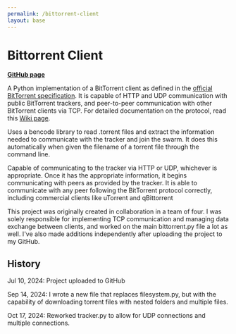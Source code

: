 ```yaml
---
permalink: /bittorrent-client
layout: base
---
```


# Bittorrent Client

<a href="https://GitHub.com/gsconner/bittorrent-client"><strong>GitHub page</strong></a>

<p>A Python implementation of a BitTorrent client as defined in the <a href="https://www.bittorrent.org/beps/bep_0003.html">official BitTorrent specification</a>. It is capable of HTTP and UDP communication with public BitTorrent trackers, and peer-to-peer
communication with other BitTorrent clients via TCP. For detailed documentation on the protocol, read this <a href="https://wiki.theory.org/BitTorrentSpecification">Wiki page</a>.</p>

<p>Uses a bencode library to read .torrent files and extract the information needed to communicate with the tracker and join the swarm. It does this automatically when given the filename of a torrent file through the command line.</p>

<p>Capable of communicating to the tracker via HTTP or UDP, whichever is appropriate. Once it has the appropriate information, it begins communicating with peers as provided by the tracker. It is able to communicate with any peer following the BitTorrent protocol correctly, including commercial clients like uTorrent and qBittorrent</p>

<p>This project was originally created in collaboration in a team of four. I was solely responsible for implementing TCP communication and managing
    data exchange between clients, and worked on the main bittorrent.py file a lot as well. I've also made additions independently after uploading the project to my GitHub.</p>

## History

<p>Jul 10, 2024: Project uploaded to GitHub</p>

<p>Sep 14, 2024: I wrote a new file that replaces filesystem.py, but with the capability of downloading torrent files with nested folders and multiple files.</p>

<p>Oct 17, 2024: Reworked tracker.py to allow for UDP connections and multiple connections.</p>